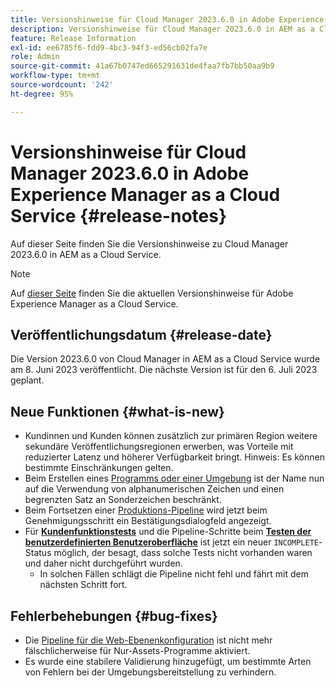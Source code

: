 ```yaml
---
title: Versionshinweise für Cloud Manager 2023.6.0 in Adobe Experience Manager as a Cloud Service
description: Versionshinweise für Cloud Manager 2023.6.0 in AEM as a Cloud Service.
feature: Release Information
exl-id: ee6785f6-fdd9-4bc3-94f3-ed56cb02fa7e
role: Admin
source-git-commit: 41a67b0747ed665291631de4faa7fb7bb50aa9b9
workflow-type: tm+mt
source-wordcount: '242'
ht-degree: 95%

---
```


# Versionshinweise für Cloud Manager 2023.6.0 in Adobe Experience Manager as a Cloud Service {#release-notes}

Auf dieser Seite finden Sie die Versionshinweise zu Cloud Manager 2023.6.0 in AEM as a Cloud Service.

>[!NOTE]
>
>Auf [dieser Seite](/help/release-notes/release-notes-cloud/release-notes-current.md) finden Sie die aktuellen Versionshinweise für Adobe Experience Manager as a Cloud Service.

## Veröffentlichungsdatum {#release-date}

Die Version 2023.6.0 von Cloud Manager in AEM as a Cloud Service wurde am 8. Juni 2023 veröffentlicht. Die nächste Version ist für den 6. Juli 2023 geplant.

## Neue Funktionen {#what-is-new}

* Kundinnen und Kunden können zusätzlich zur primären Region weitere sekundäre Veröffentlichungsregionen erwerben, was Vorteile mit reduzierter Latenz und höherer Verfügbarkeit bringt. Hinweis: Es können bestimmte Einschränkungen gelten.
* Beim Erstellen eines [Programms oder einer Umgebung](/help/implementing/cloud-manager/getting-access-to-aem-in-cloud/program-types.md) ist der Name nun auf die Verwendung von alphanumerischen Zeichen und einen begrenzten Satz an Sonderzeichen beschränkt.
* Beim Fortsetzen einer [Produktions-Pipeline](/help/implementing/cloud-manager/configuring-pipelines/configuring-production-pipelines.md) wird jetzt beim Genehmigungsschritt ein Bestätigungsdialogfeld angezeigt.
* Für **[Kundenfunktionstests](/help/implementing/cloud-manager/functional-testing.md#custom-functional-testing)** und die Pipeline-Schritte beim **[Testen der benutzerdefinierten Benutzeroberfläche](/help/implementing/cloud-manager/ui-testing.md)** ist jetzt ein neuer `INCOMPLETE`-Status möglich, der besagt, dass solche Tests nicht vorhanden waren und daher nicht durchgeführt wurden.
   * In solchen Fällen schlägt die Pipeline nicht fehl und fährt mit dem nächsten Schritt fort.

## Fehlerbehebungen {#bug-fixes}

* Die [Pipeline für die Web-Ebenenkonfiguration](/help/implementing/cloud-manager/configuring-pipelines/introduction-ci-cd-pipelines.md#web-tier-config-pipelines) ist nicht mehr fälschlicherweise für Nur-Assets-Programme aktiviert.
* Es wurde eine stabilere Validierung hinzugefügt, um bestimmte Arten von Fehlern bei der Umgebungsbereitstellung zu verhindern.
